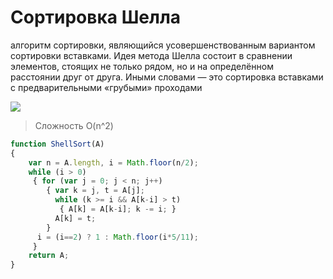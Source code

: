 # Сортировка Шелла
алгоритм сортировки, являющийся усовершенствованным вариантом сортировки вставками. 
Идея метода Шелла состоит в сравнении элементов, стоящих не только рядом, но и на 
определённом расстоянии друг от друга. Иными словами — это сортировка вставками с предварительными «грубыми» проходами

![](https://upload.wikimedia.org/wikipedia/commons/d/d8/Sorting_shellsort_anim.gif)

> Сложность O(n^2)

```javascript
function ShellSort(A)
{
    var n = A.length, i = Math.floor(n/2);
    while (i > 0)
     { for (var j = 0; j < n; j++)
        { var k = j, t = A[j];
          while (k >= i && A[k-i] > t)
           { A[k] = A[k-i]; k -= i; }
          A[k] = t;
        }
      i = (i==2) ? 1 : Math.floor(i*5/11);
     }
    return A;
}
```